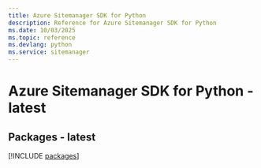 ```yaml
---
title: Azure Sitemanager SDK for Python
description: Reference for Azure Sitemanager SDK for Python
ms.date: 10/03/2025
ms.topic: reference
ms.devlang: python
ms.service: sitemanager
---
```

# Azure Sitemanager SDK for Python - latest
## Packages - latest
[!INCLUDE [packages](sitemanager-index.md)]
